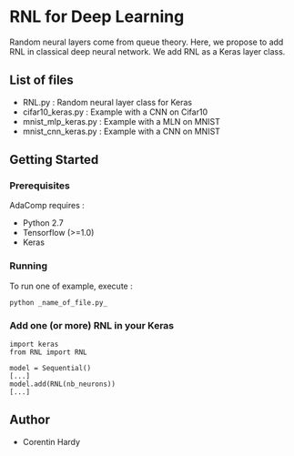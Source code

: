 # RNL for Deep Learning

Random neural layers come from queue theory. Here, we propose to add RNL in classical deep neural network. We add RNL as a Keras layer class.

## List of files

 * RNL.py : Random neural layer class for Keras
 * cifar10_keras.py : Example with a CNN on Cifar10
 * mnist\_mlp\_keras.py : Example with a MLN on MNIST
 * mnist\_cnn\_keras.py : Example with a CNN on MNIST

## Getting Started

### Prerequisites

AdaComp requires :

* Python 2.7
* Tensorflow (>=1.0)
* Keras

### Running

To run one of example, execute :

	python _name_of_file.py_


### Add one (or more) RNL in your Keras 

	import keras
	from RNL import RNL
	
	model = Sequential()
	[...]
	model.add(RNL(nb_neurons))
	[...]


## Author

* Corentin Hardy

